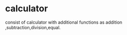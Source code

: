 # calculator
consist of calculator with additional functions as addition ,subtraction,division,equal.
